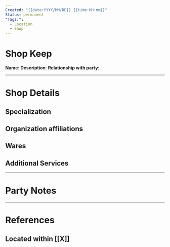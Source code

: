 ```yaml
---
Created: "{{date:YYYY/MM/DD}} {{time:HH:mm}}"
Status: permanent
"Tags:":
  - Location
  - Shop
---
```

# Shop Keep
**Name**:
**Description**:
**Relationship with party**:

---
# Shop Details
## Specialization
## Organization affiliations
## Wares 
## Additional Services

---
# Party Notes


---
# References
## Located within [[X]]